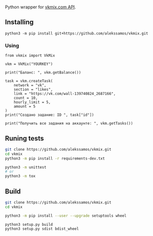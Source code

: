 Python wrapper for [vkmix.com API](https://vkmix.com/settings/api). 
## Installing
`python3 -m pip install git+https://github.com/alekssamos/vkmix.git`
### Using
```python3
from vkmix import VkMix

vkm = VkMix("YOURKEY")

print("Баланс: ", vkm.getBalance())

task = vkm.createTask(
	network = "vk",
	section = "likes",
	link = "https://vk.com/wall-139740824_2687166",
	count = 10,
	hourly_limit = 5,
	amount = 5
)
print("Создано задание: ID ", task["id"])

print("Получить все задания на аккаунте: ", vkm.getTasks())
```
## Runing tests
```bash
git clone https://github.com/alekssamos/vkmix.git
cd vkmix
python3 -m pip install -r requirements-dev.txt

python3 -m unittest
# or
python3 -m tox
```
## Build
```bash
git clone https://github.com/alekssamos/vkmix.git
cd vkmix

python3 -m pip install --user --upgrade setuptools wheel

python3 setup.py build
python3 setup.py sdist bdist_wheel
```
